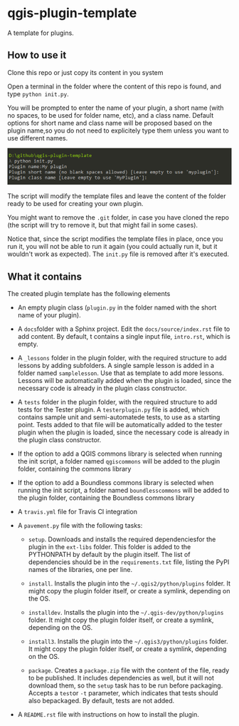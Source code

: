 # qgis-plugin-template

A template for plugins.

## How to use it

Clone this repo or just copy its content in you system

Open a terminal in the folder where the content of this repo is found, and type `python init.py`.

You will be prompted to enter the name of your plugin, a short name (with no spaces, to be used for folder name, etc), and a class name. Default options for short name and class name will be proposed based on the plugin name,so you do not need to explicitely type them unless you want to use different names.

![](console.png)

The script will modify the template files and leave the content of the folder ready to be used for creating your own plugin.

You might want to remove the `.git` folder, in case you have cloned the repo (the script will try to remove it, but that might fail in some cases).

Notice that, since the script modifies the template files in place, once you run it, you will not be able to run it again (you could actually run it, but it wouldn't work as expected). The `init.py` file is removed after it's executed.

## What it contains

The created plugin template has the following elements

* An empty plugin class (`plugin.py` in the folder named with the short name of your plugin).

* A `docs`folder with a Sphinx project. Edit the `docs/source/index.rst` file to add content. By default, t contains a single input file, `intro.rst`, which is empty.

* A `_lessons` folder in the plugin folder, with the required structure to add lessons by adding subfolders. A single sample lesson is added in a folder named `samplelesson`. Use that as template to add more lessons. Lessons will be automatically added when the plugin is loaded, since the necessary code is already in the plugin class constructor.

* A `tests` folder in the plugin folder, with the required structure to add tests for the Tester plugin. A `testerplugin.py` file is added, which contains sample unit and semi-automatede tests, to use as a starting point. Tests added to that file will be automatically added to the tester plugin when the plugin is loaded, since the necessary code is already in the plugin class constructor.

* If the option to add a QGIS commons library is selected when running the init script, a folder named `qgiscommons` will be added to the plugin folder, containing the commons library

* If the option to add a Boundless commons library is selected when running the init script, a folder named `boundlesscommons` will be added to the plugin folder, containing the Boundless commons library

* A `travis.yml` file for Travis CI integration

* A `pavement.py` file with the following tasks:

    + `setup`. Downloads and installs the required dependenciesfor the plugin  in the `ext-libs` folder. This folder is added to the PYTHONPATH by default by the plugin itself. The list of dependencies should be in the `requirements.txt` file, listing the PyPI names of the libraries, one per line.

    + `install`. Installs the plugin into the `~/.qgis2/python/plugins` folder. It might copy the plugin folder itself, or create a symlink, depending on the OS.

    + `installdev`. Installs the plugin into the `~/.qgis-dev/python/plugins` folder. It might copy the plugin folder itself, or create a symlink, depending on the OS.

    + `install3`. Installs the plugin into the `~/.qgis3/python/plugins` folder. It might copy the plugin folder itself, or create a symlink, depending on the OS.

    + `package`. Creates a `package.zip` file with the content of the file, ready to be published. It includes dependencies as well, but it will not download them, so the `setup` task has to be run before packaging. Accepts a `test`or `-t` parameter, which indicates that tests should also bepackaged. By default, tests are not added.

* A `README.rst` file with instructions on how to install the plugin.



